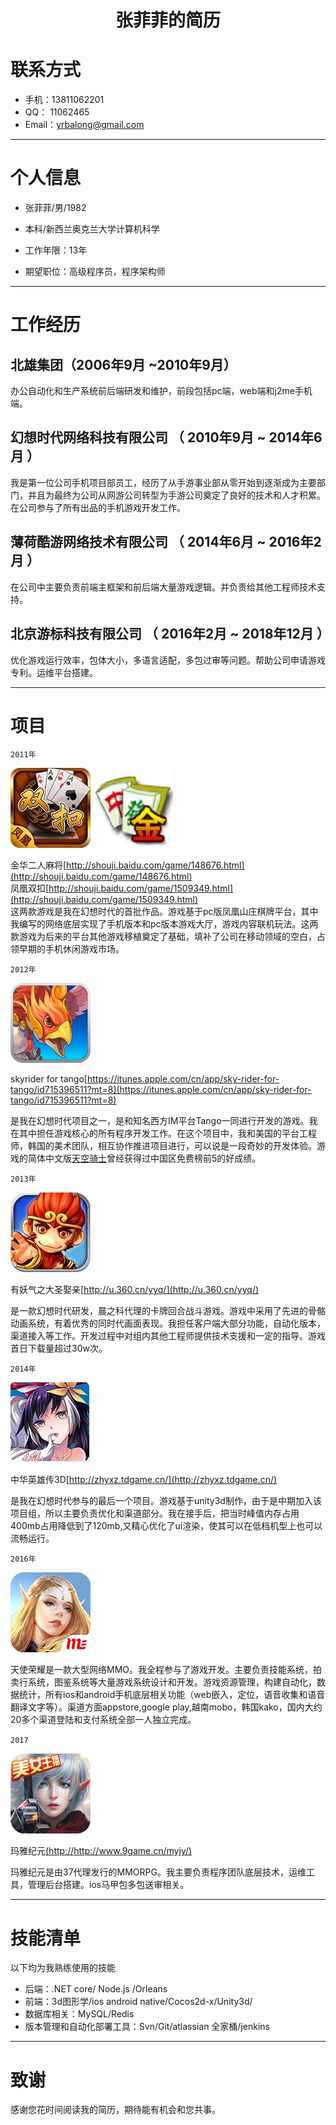 # <center>张菲菲的简历</center>


# 联系方式

- 手机：13811062201
- QQ： 11062465
- Email：yrbalong@gmail.com 

---

# 个人信息						

 - 张菲菲/男/1982                      
 - 本科/新西兰奥克兰大学计算机科学 
 - 工作年限：13年

 - 期望职位：高级程序员，程序架构师

---

# 工作经历
## 北雄集团（2006年9月 ~2010年9月）

办公自动化和生产系统前后端研发和维护，前段包括pc端，web端和j2me手机端。

## 幻想时代网络科技有限公司 （ 2010年9月 ~ 2014年6月 ）

我是第一位公司手机项目部员工，经历了从手游事业部从零开始到逐渐成为主要部门，并且为最终为公司从网游公司转型为手游公司奠定了良好的技术和人才积累。在公司参与了所有出品的手机游戏开发工作。
 
## 薄荷酷游网络技术有限公司 （ 2014年6月 ~ 2016年2月 ）

在公司中主要负责前端主框架和前后端大量游戏逻辑。并负责给其他工程师技术支持。

## 北京游标科技有限公司 （ 2016年2月 ~ 2018年12月 ）

优化游戏运行效率，包体大小，多语言适配，多包过审等问题。帮助公司申请游戏专利。运维平台搭建。
 
---

# 项目
`2011年`

![](https://github.com/zhiaiyrb/CV/blob/master/img/1.bmp)
![](https://github.com/zhiaiyrb/CV/blob/master/img/2.bmp)

金华二人麻将[http://shouji.baidu.com/game/148676.html](http://shouji.baidu.com/game/148676.html)  
凤凰双扣[http://shouji.baidu.com/game/1509349.html](http://shouji.baidu.com/game/1509349.html)  
这两款游戏是我在幻想时代的首批作品。游戏基于pc版凤凰山庄棋牌平台，其中我编写的网络底层实现了手机版本和pc版本游戏大厅，游戏内容联机玩法。这两款游戏为后来的平台其他游戏移植奠定了基础，填补了公司在移动领域的空白，占领早期的手机休闲游戏市场。

`2012年`

![](https://github.com/zhiaiyrb/CV/blob/master/img/3.bmp)

skyrider for tango[https://itunes.apple.com/cn/app/sky-rider-for-tango/id715396511?mt=8](https://itunes.apple.com/cn/app/sky-rider-for-tango/id715396511?mt=8)

是我在幻想时代项目之一，是和知名西方IM平台Tango一同进行开发的游戏。我在其中担任游戏核心的所有程序开发工作。在这个项目中，我和美国的平台工程师，韩国的美术团队，相互协作推进项目进行，可以说是一段奇妙的开发体验。游戏的简体中文版[天空骑士](https://itunes.apple.com/cn/app/tian-kong-qi-shi-zhong-wen-ban/id635711566?mt=8)曾经获得过中国区免费榜前5的好成绩。

`2013年`

![](https://github.com/zhiaiyrb/CV/blob/master/img/4.bmp)

有妖气之大圣娶亲[http://u.360.cn/yyq/](http://u.360.cn/yyq/)

是一款幻想时代研发，晨之科代理的卡牌回合战斗游戏。游戏中采用了先进的骨骼动画系统，有着优秀的同时代画面表现。我担任客户端大部分功能，自动化版本，渠道接入等工作。开发过程中对组内其他工程师提供技术支援和一定的指导。游戏首日下载量超过30w次。


`2014年`

![](https://github.com/zhiaiyrb/CV/blob/master/img/5.bmp)

中华英雄传3D[http://zhyxz.tdgame.cn/](http://zhyxz.tdgame.cn/)

是我在幻想时代参与的最后一个项目。游戏基于unity3d制作，由于是中期加入该项目组，所以主要负责优化和渠道部分。我在接手后，把当时峰值内存占用400mb占用降低到了120mb,又精心优化了ui渲染，使其可以在低档机型上也可以流畅运行。

`2016年`

![](https://github.com/zhiaiyrb/CV/blob/master/img/6.bmp)

天使荣耀是一款大型网络MMO。我全程参与了游戏开发。主要负责技能系统，拍卖行系统，图鉴系统等大量游戏系统设计和开发。游戏资源管理，构建自动化，数据统计，所有ios和android手机底层相关功能（web嵌入，定位，语音收集和语音翻译文字等）。渠道方面appstore,google play,越南mobo，韩国kako，国内大约20多个渠道登陆和支付系统全部一人独立完成。


`2017`

![](https://github.com/zhiaiyrb/CV/blob/master/img/7.png)

玛雅纪元[(http://http://www.9game.cn/myjy/)](http://http://www.9game.cn/myjy/)

玛雅纪元是由37代理发行的MMORPG。我主要负责程序团队底层技术，运维工具，管理后台搭建。ios马甲包多包送审相关。


---
# 技能清单

以下均为我熟练使用的技能

- 后端：.NET core/ Node.js /Orleans
- 前端：3d图形学/ios android native/Cocos2d-x/Unity3d/
- 数据库相关：MySQL/Redis
- 版本管理和自动化部署工具：Svn/Git/atlassian 全家桶/jenkins

---

# 致谢
感谢您花时间阅读我的简历，期待能有机会和您共事。
